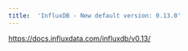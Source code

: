 ```yaml
---
title:	'InfluxDB - New default version: 0.13.0'
---
```


https://docs.influxdata.com/influxdb/v0.13/
